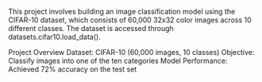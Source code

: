 This project involves building an image classification model using the CIFAR-10 dataset, which consists of 60,000 32x32 color images across 10 different classes. The dataset is accessed through datasets.cifar10.load_data().

Project Overview
Dataset: CIFAR-10 (60,000 images, 10 classes)
Objective: Classify images into one of the ten categories
Model Performance: Achieved 72% accuracy on the test set
